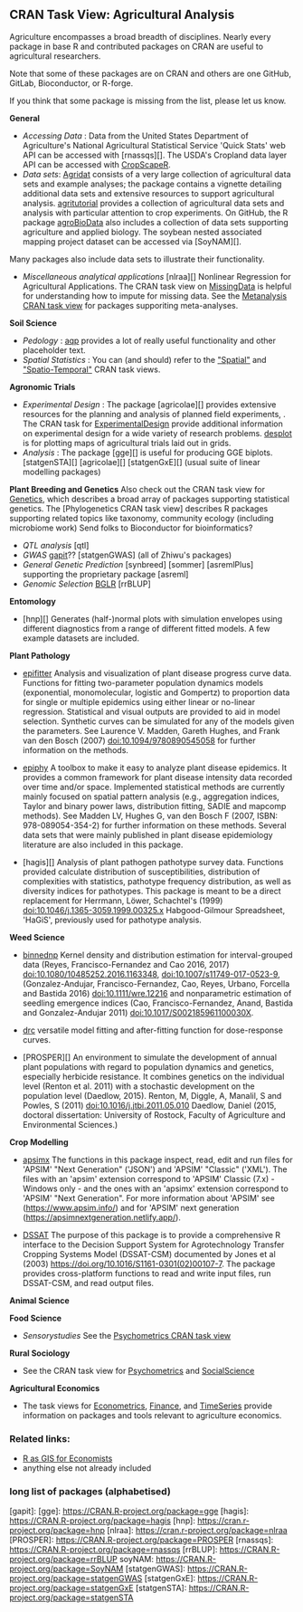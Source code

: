 
## CRAN Task View: Agricultural Analysis

Agriculture encompasses a broad breadth of disciplines. Nearly every package in base R and contributed packages on CRAN are useful to agricultural researchers. 

Note that some of these packages are on CRAN and others are one GitHub, GitLab, Bioconductor, or R-forge. 

If you think that some package is missing from the list, please let us know.

**General**

  - *Accessing Data* : 
  Data from the United States Department of Agriculture's National Agricultural Statistical Service 'Quick Stats' web API can be accessed with [rnassqs][]. The USDA's Cropland data layer API can be accessed with [CropScapeR][]. 
  - *Data sets*: 
  [Agridat][] consists of a very large collection of agricultural data sets and example analyses; the package contains a vignette detailing additional data sets and extensive resources to support agricultural analysis. [agritutorial][] provides a collection of agricultural data sets and analysis with particular attention to crop experiments. On GitHub, the R package [agroBioData][] also includes a collection of data sets supporting agriculture and applied biology. The soybean nested associated mapping project dataset can be accessed via [SoyNAM][].  
  
  Many packages also include data sets to illustrate their functionality. 
 
 - *Miscellaneous analytical applications* 
    [nlraa][] Nonlinear Regression for Agricultural Applications. The CRAN task view on [MissingData](https://cran.r-project.org/web/views/MissingData.html) is helpful for understanding how to impute for missing data. See the [Metanalysis CRAN task view](https://cran.r-project.org/web/views/MetaAnalysis.html) for packages supporiting meta-analyses. 


**Soil Science**

  - *Pedology* :
    [aqp][] provides a lot of really useful functionality and other placeholder text.
  - *Spatial Statistics* : 
    You can (and should) refer to the ["Spatial"](https://CRAN.R-project.org/view=Spatial) and   ["Spatio-Temporal"](https://CRAN.R-project.org/view=SpatioTemporal) CRAN task views. 
    
    
**Agronomic Trials**

  - *Experimental Design* : The package [agricolae][] provides extensive resources for the planning and analysis of planned field experiments, . The CRAN task for [ExperimentalDesign](https://cran.rstudio.com/web/views/Econometrics.html) provide additional information on experimental design for a wide variety of research problems. [desplot][desplot] is for plotting maps of agricultural trials laid out in grids. 
  - *Analysis* : 
  The package [gge][] is useful for producing GGE biplots. 
  [statgenSTA][]
  [agricolae][]
  [statgenGxE][]
  (usual suite of linear modelling packages)
  
**Plant Breeding and Genetics**
  Also check out the CRAN task view for [Genetics](https://cran.r-project.org/web/views/Genetics.html), which describes a broad array of packages supporting statistical genetics. The [Phylogenetics CRAN task view] describes R packages supporting related topics like taxonomy, community ecology (including microbiome work) 
  Send folks to Bioconductor for bioinformatics? 
  
  - *QTL analysis*
    [qtl]
  - *GWAS*
    [gapit]()?? 
    [statgenGWAS]
    (all of Zhiwu's packages)
  - *General Genetic Prediction* 
    [synbreed]
    [sommer]
    [asremlPlus] supporting the proprietary package [asreml] 
  - *Genomic Selection* 
    [BGLR]
    [rrBLUP]
  
**Entomology** 

  - [hnp][] Generates (half-)normal plots with simulation envelopes using different diagnostics from a range of different fitted models. A few example datasets are included.

**Plant Pathology**

  - [epifitter][] Analysis and visualization of plant disease progress curve data. Functions for fitting two-parameter population dynamics models (exponential, monomolecular, logistic and Gompertz) to proportion data for single or multiple epidemics using either linear or no-linear regression. Statistical and visual outputs are provided to aid in model selection. Synthetic curves can be simulated for any of the models given the parameters. See Laurence V. Madden, Gareth Hughes, and Frank van den Bosch (2007) <doi:10.1094/9780890545058> for further information on the methods.

  - [epiphy][] A toolbox to make it easy to analyze plant disease epidemics. It provides a common framework for plant disease intensity data recorded over time and/or space. Implemented statistical methods are currently mainly focused on spatial pattern analysis (e.g., aggregation indices, Taylor and binary power laws, distribution fitting, SADIE and mapcomp methods). See Madden LV, Hughes G, van den Bosch F (2007, ISBN: 978-089054-354-2) for further information on these methods. Several data sets that were mainly published in plant disease epidemiology literature are also included in this package.
  
  - [hagis][] Analysis of plant pathogen pathotype survey data. Functions provided calculate distribution of susceptibilities, distribution of complexities with statistics, pathotype frequency distribution, as well as diversity indices for pathotypes. This package is meant to be a direct replacement for Herrmann, Löwer, Schachtel's (1999) <doi:10.1046/j.1365-3059.1999.00325.x> Habgood-Gilmour Spreadsheet, 'HaGiS', previously used for pathotype analysis.
  
**Weed Science**

  - [binnednp][] Kernel density and distribution estimation for interval-grouped data (Reyes, Francisco-Fernandez and Cao 2016, 2017) <doi:10.1080/10485252.2016.1163348>, <doi:10.1007/s11749-017-0523-9>, (Gonzalez-Andujar, Francisco-Fernandez, Cao, Reyes, Urbano, Forcella and Bastida 2016) <doi:10.1111/wre.12216> and nonparametric estimation of seedling emergence indices (Cao, Francisco-Fernandez, Anand, Bastida and Gonzalez-Andujar 2011) <doi:10.1017/S002185961100030X>.

  - [drc][] versatile model fitting and after-fitting function for dose-response curves.
  
  - [PROSPER][] An environment to simulate the development of annual plant populations with regard to population dynamics and genetics, especially herbicide resistance. It combines genetics on the individual level (Renton et al. 2011) with a stochastic development on the population level (Daedlow, 2015). Renton, M, Diggle, A, Manalil, S and Powles, S (2011) <doi:10.1016/j.jtbi.2011.05.010> Daedlow, Daniel (2015, doctoral dissertation: University of Rostock, Faculty of Agriculture and Environmental Sciences.)
  
**Crop Modelling**

  - [apsimx][] The functions in this package inspect, read, edit and run files for 'APSIM' "Next Generation" ('JSON') and 'APSIM' "Classic" ('XML'). The files with an 'apsim' extension correspond to 'APSIM' Classic (7.x) - Windows only - and the ones with an 'apsimx' extension correspond to 'APSIM' "Next Generation". For more information about 'APSIM' see (<https://www.apsim.info/>) and for 'APSIM' next generation (<https://apsimnextgeneration.netlify.app/>).

  - [DSSAT][] The purpose of this package is to provide a comprehensive R interface to the Decision Support System for Agrotechnology Transfer Cropping Systems Model (DSSAT-CSM) documented by Jones et al (2003) <https://doi.org/10.1016/S1161-0301(02)00107-7>. The package provides cross-platform functions to read and write input files, run DSSAT-CSM, and read output files.

**Animal Science**


**Food Science**
  - *Sensorystudies* See the [Psychometrics CRAN task view](https://cran.r-project.org/web/views/Psychometrics.html)

**Rural Sociology**
  - See the CRAN task view for [Psychometrics](https://cran.r-project.org/web/views/Psychometrics.html) and [SocialScience](https://cran.r-project.org/web/views/SocialSciences.html)

**Agricultural Economics**

  - The task views for [Econometrics](https://cran.rstudio.com/web/views/Econometrics.html), [Finance](), and [TimeSeries]() provide information on packages and tools relevant to agriculture economics.

### Related links:

  - [R as GIS for Economists](https://tmieno2.github.io/R-as-GIS-for-Economists/)
  - anything else not already included
  
  
### long list of packages (alphabetised)

[agridat]: https://CRAN.R-project.org/package=agridat 
[agriTutorial]: https://CRAN.R-project.org/package=agriTutorial
[agroBioData]: https://github.com/OnofriAndreaPG/agriCensData
[apsimx]: https://CRAN.R-project.org/package=apsimx 
[aqp]: https://CRAN.R-project.org/package=aqp 
[binnednp]: https://CRAN.R-project.org/package=binnednp
[BGLR]: https://CRAN.R-project.org/package=BGLR
[CropScapeR]: https://CRAN.R-project.org/package=CropScapeR 
[desplot]: https://CRAN.R-project.org/package=desplot 
[drc]: https://CRAN.R-project.org/package=drc 
[DSSAT]: https://CRAN.R-project.org/package=DSSAT 
[epifitter]: https://CRAN.R-project.org/package=epifitter
[epiphy]: https://CRAN.R-project.org/package=epiphy 
[gapit]: 
[gge]: https://CRAN.R-project.org/package=gge 
[hagis]: https://CRAN.R-project.org/package=hagis
[hnp]: https://cran.r-project.org/package=hnp 
[nlraa]: https://cran.r-project.org/package=nlraa
[PROSPER]: https://CRAN.R-project.org/package=PROSPER 
[rnassqs]: https://CRAN.R-project.org/package=rnassqs 
[rrBLUP]: https://CRAN.R-project.org/package=rrBLUP
soyNAM: https://CRAN.R-project.org/package=SoyNAM 
[statgenGWAS]: https://CRAN.R-project.org/package=statgenGWAS
[statgenGxE]: https://CRAN.R-project.org/package=statgenGxE 
[statgenSTA]: https://CRAN.R-project.org/package=statgenSTA
